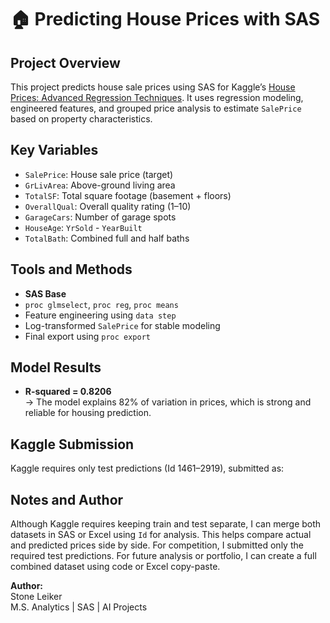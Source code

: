# 🏠 Predicting House Prices with SAS

## Project Overview  
This project predicts house sale prices using SAS for Kaggle’s [House Prices: Advanced Regression Techniques](https://www.kaggle.com/competitions/house-prices-advanced-regression-techniques). It uses regression modeling, engineered features, and grouped price analysis to estimate `SalePrice` based on property characteristics.

## Key Variables  
- `SalePrice`: House sale price (target)  
- `GrLivArea`: Above-ground living area  
- `TotalSF`: Total square footage (basement + floors)  
- `OverallQual`: Overall quality rating (1–10)  
- `GarageCars`: Number of garage spots  
- `HouseAge`: `YrSold` - `YearBuilt`  
- `TotalBath`: Combined full and half baths  

## Tools and Methods  
- **SAS Base**  
- `proc glmselect`, `proc reg`, `proc means`  
- Feature engineering using `data step`  
- Log-transformed `SalePrice` for stable modeling  
- Final export using `proc export`  

## Model Results  
- **R-squared = 0.8206**  
  → The model explains 82% of variation in prices, which is strong and reliable for housing prediction.  

## Kaggle Submission  
Kaggle requires only test predictions (Id 1461–2919), submitted as:

## Notes and Author  
Although Kaggle requires keeping train and test separate, I can merge both datasets in SAS or Excel using `Id` for analysis. This helps compare actual and predicted prices side by side. For competition, I submitted only the required test predictions. For future analysis or portfolio, I can create a full combined dataset using code or Excel copy-paste.

**Author:**  
Stone Leiker  
M.S. Analytics | SAS | AI Projects  
